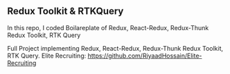 ## Redux Toolkit & RTKQuery

In this repo, I coded Boilareplate of Redux, React-Redux, Redux-Thunk Redux Toolkit, RTK Query

Full Project implementing Redux, React-Redux, Redux-Thunk Redux Toolkit, RTK Query.
Elite Recruiting: https://github.com/RiyaadHossain/Elite-Recruiting
